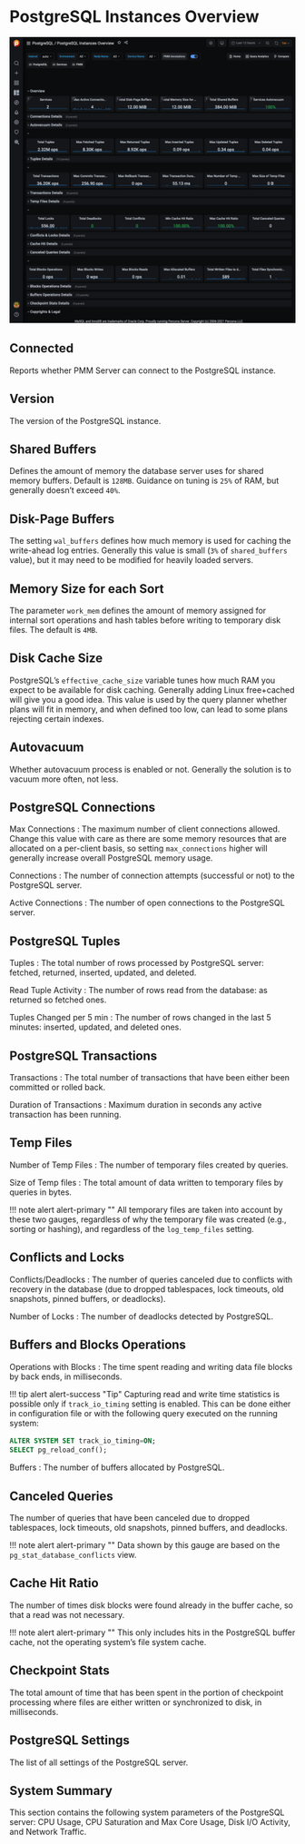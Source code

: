 # PostgreSQL Instances Overview

![!image](../../_images/PMM_PostgreSQL_Instances_Overview.jpg)

## Connected

Reports whether PMM Server can connect to the PostgreSQL instance.

## Version

The version of the PostgreSQL instance.

## Shared Buffers

Defines the amount of memory the database server uses for shared memory buffers. Default is `128MB`. Guidance on tuning is `25%` of RAM, but generally doesn’t exceed `40%`.

## Disk-Page Buffers

The setting `wal_buffers` defines how much memory is used for caching the write-ahead log entries. Generally this value is small (`3%` of `shared_buffers` value), but it may need to be modified for heavily loaded servers.

## Memory Size for each Sort

The parameter `work_mem` defines the amount of memory assigned for internal sort operations and hash tables before writing to temporary disk files. The default is `4MB`.

## Disk Cache Size

PostgreSQL’s `effective_cache_size` variable tunes how much RAM you expect to be available for disk caching. Generally adding Linux free+cached will give you a good idea. This value is used by the query planner whether plans will fit in memory, and when defined too low, can lead to some plans rejecting certain indexes.

## Autovacuum

Whether autovacuum process is enabled or not. Generally the solution is to vacuum more often, not less.

## PostgreSQL Connections

Max Connections
:   The maximum number of client connections allowed. Change this value with care as there are some memory resources that are allocated on a per-client basis, so setting `max_connections` higher will generally increase overall PostgreSQL memory usage.

Connections
:   The number of connection attempts (successful or not) to the PostgreSQL server.

Active Connections
:   The number of open connections to the PostgreSQL server.

## PostgreSQL Tuples

Tuples
:   The total number of rows processed by PostgreSQL server: fetched, returned, inserted, updated, and deleted.

Read Tuple Activity
:   The number of rows read from the database: as returned so fetched ones.

Tuples Changed per 5 min
:   The number of rows changed in the last 5 minutes: inserted, updated, and deleted ones.

## PostgreSQL Transactions

Transactions
:   The total number of transactions that have been either been committed or rolled back.

Duration of Transactions
:   Maximum duration in seconds any active transaction has been running.

## Temp Files

Number of Temp Files
:   The number of temporary files created by queries.

Size of Temp files
:   The total amount of data written to temporary files by queries in bytes.

!!! note alert alert-primary ""
    All temporary files are taken into account by these two gauges, regardless of why the temporary file was created (e.g., sorting or hashing), and regardless of the `log_temp_files` setting.

## Conflicts and Locks

Conflicts/Deadlocks
:   The number of queries canceled due to conflicts with recovery in the database (due to dropped tablespaces, lock timeouts, old snapshots, pinned buffers, or deadlocks).

Number of Locks
:   The number of deadlocks detected by PostgreSQL.

## Buffers and Blocks Operations

Operations with Blocks
:   The time spent reading and writing data file blocks by back ends, in milliseconds.

!!! tip alert alert-success "Tip"
    Capturing read and write time statistics is possible only if `track_io_timing` setting is enabled. This can be done either in configuration file or with the following query executed on the running system:

```sql
ALTER SYSTEM SET track_io_timing=ON;
SELECT pg_reload_conf();
```

Buffers
:   The number of buffers allocated by PostgreSQL.

## Canceled Queries

The number of queries that have been canceled due to dropped tablespaces, lock timeouts, old snapshots, pinned buffers, and deadlocks.

!!! note alert alert-primary ""
    Data shown by this gauge are based on the `pg_stat_database_conflicts` view.

## Cache Hit Ratio

The number of times disk blocks were found already in the buffer cache, so that a read was not necessary.

!!! note alert alert-primary ""
    This only includes hits in the PostgreSQL buffer cache, not the operating system’s file system cache.

## Checkpoint Stats

The total amount of time that has been spent in the portion of checkpoint processing where files are either written or synchronized to disk, in milliseconds.

## PostgreSQL Settings

The list of all settings of the PostgreSQL server.

## System Summary

This section contains the following system parameters of the PostgreSQL server: CPU Usage, CPU Saturation and Max Core Usage, Disk I/O Activity, and Network Traffic.
